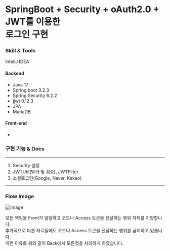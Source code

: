 # SpringBoot + Security + oAuth2.0 + JWT를 이용한<br> 로그인 구현

### Skill & Tools

InteliJ IDEA

#### Backend

- Java 17
- Spring boot 3.2.3
- Spring Security 6.2.2
- jjwt 0.12.3
- JPA
- MariaDB



#### Front-end

-



### 구현 기능 & Docs

---

1. Security 설정
2. JWTUtil(발급 및 검증), JWTFilter
3. 소셜로그인(Google, Naver, Kakao)

---
### Flow Image
![image](https://github.com/hanqjun2660/ToDoListAPI/assets/124249170/25c4f350-76c2-427c-93b4-20d84cc78385)

모든 책임을 Front가 일임하고 코드나 Access 토큰을 전달하는 행위 자체를 지양합니다.<br>
추가적으로 다른 자료들에도 코드나 Access 토큰을 전달하는 행위를 금지하고 있습니다.<br>
이런 이유로 위와 같이 Back에서 모든것을 처리하게 하였습니다. 